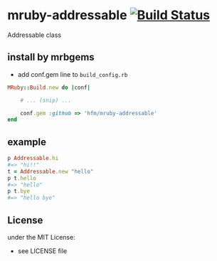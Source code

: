 # mruby-addressable   [![Build Status](https://travis-ci.org/hfm/mruby-addressable.svg?branch=master)](https://travis-ci.org/hfm/mruby-addressable)
Addressable class
## install by mrbgems
- add conf.gem line to `build_config.rb`

```ruby
MRuby::Build.new do |conf|

    # ... (snip) ...

    conf.gem :github => 'hfm/mruby-addressable'
end
```
## example
```ruby
p Addressable.hi
#=> "hi!!"
t = Addressable.new "hello"
p t.hello
#=> "hello"
p t.bye
#=> "hello bye"
```

## License
under the MIT License:
- see LICENSE file
